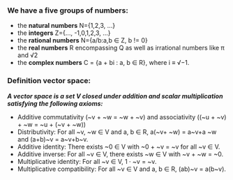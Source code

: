 ### We have a five groups of numbers:

- the __natural numbers__ N={1,2,3, ...}
- the __integers__ Z={..., -1,0,1,2,3, ...}
- the __rational numbers__ N={a/b:a,b ∈ Z, b != 0}
- the __real numbers__ R encompassing Q as well as irrational numbers like π and √2
- the __complex numbers__ C = {a + bi : a, b ∈ R}, where i ≡ √−1.

### Definition vector space:

___A vector space is a set V closed under addition and scalar multiplication satisfying the following axioms:___

- Additive commutativity (~v + ~w = ~w + ~v) and associativity ((~u + ~v) + ~w = ~u + (~v + ~w))
- Distributivity: For all ~v, ~w ∈ V and a, b ∈ R, a(~v+ ~w) = a~v+a ~w and (a+b)~v = a~v+b~v.
- Additive identity: There exists ~0 ∈ V with ~0 + ~v = ~v for all ~v ∈ V.
- Additive inverse: For all ~v ∈ V, there exists ~w ∈ V with ~v + ~w = ~0.
- Multiplicative identity: For all ~v ∈ V, 1 · ~v = ~v.
- Multiplicative compatibility: For all ~v ∈ V and a, b ∈ R, (ab)~v = a(b~v).